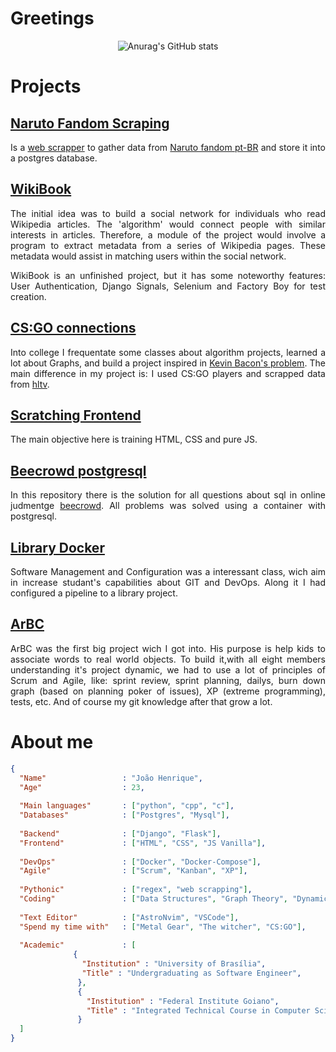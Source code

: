 # Greetings

<p align="center">

<img alt="Anurag's GitHub stats" src="https://github-readme-stats.vercel.app/api?username=JoaoHenrique12&show_icons=true&theme=tokyonight">

</p>

# Projects

## [Naruto Fandom Scraping](https://github.com/JoaoHenrique12/naruto_fandom_scraping)

<p align="justify" >
Is a <a href="https://en.wikipedia.org/wiki/Web_scraping">web scrapper</a> to gather data from 
<a href="https://naruto.fandom.com/pt-br/wiki/Categoria:Ninjutsu">Naruto fandom pt-BR</a> and 
store it into a postgres database. 
</p>


## [WikiBook](https://github.com/JoaoHenrique12/WikiBook)
<p align="justify">
The initial idea was to build a social network for individuals who read Wikipedia articles. The 'algorithm' would connect people with similar interests in articles. Therefore, a module of the project would involve a program to extract metadata from a series of Wikipedia pages. These metadata would assist in matching users within the social network.
</p>

<p align="justify">
WikiBook is an unfinished project, but it has some noteworthy features: User Authentication, Django Signals, Selenium and Factory Boy for test creation.
</p>

## [CS:GO connections](https://github.com/projeto-de-algoritmos/Grafos1_csgo_connections)
<p align="justify">
Into college I frequentate some classes about algorithm projects, learned a lot about Graphs,
and build a project inspired in <a href="https://en.wikipedia.org/wiki/Six_Degrees_of_Kevin_Bacon">Kevin Bacon's problem</a>.
The main difference in my project is: I used CS:GO players and scrapped data from <a href="https://www.hltv.org/">hltv</a>.
</p>


## [Scratching Frontend](https://github.com/JoaoHenrique12/scratching_frontend)

The main objective here is training HTML, CSS and pure JS.


## [Beecrowd postgresql](https://github.com/JoaoHenrique12/beecrowd_postgresql)

<p align="justify">
In this repository there is the solution for all questions about sql in online judmentge 
<a href="https://www.beecrowd.com.br/judge/pt/problems/index/9">beecrowd</a>. All problems was solved
using a container with postgresql.
</p>

## [Library Docker](https://github.com/JoaoHenrique12/library_docker)

<p align="justify">
Software Management and Configuration was a interessant class, wich aim in increase studant's capabilities
about GIT and DevOps. Along it I had configured a pipeline to a library project. 
</p>


## [ArBC](https://github.com/fga-eps-mds/2019.2-ArBC)
<p align="justify">
ArBC was the first big project wich I got into. His purpose is help kids to associate words to real world objects.
To build it,with all eight members understanding it's project dynamic, we had to use a lot of principles of Scrum
and Agile, like: sprint review, sprint planning, dailys, burn down graph (based on planning poker of issues),
XP (extreme programming), tests, etc. And of course my git knowledge after that grow a lot.
</p>

# About me

```json
{
  "Name"                 : "João Henrique",
  "Age"                  : 23,
  
  "Main languages"       : ["python", "cpp", "c"],
  "Databases"            : ["Postgres", "Mysql"],
  
  "Backend"              : ["Django", "Flask"],
  "Frontend"             : ["HTML", "CSS", "JS Vanilla"],
  
  "DevOps"               : ["Docker", "Docker-Compose"],
  "Agile"                : ["Scrum", "Kanban", "XP"],
  
  "Pythonic"             : ["regex", "web scrapping"],
  "Coding"               : ["Data Structures", "Graph Theory", "Dynamic Programming", "Design Patterns"],
  
  "Text Editor"          : ["AstroNvim", "VSCode"],
  "Spend my time with"   : ["Metal Gear", "The witcher", "CS:GO"],
  
  "Academic"             : [
              {
                "Institution" : "University of Brasília",
                "Title" : "Undergraduating as Software Engineer",
               },
               {
                 "Institution" : "Federal Institute Goiano",
                 "Title" : "Integrated Technical Course in Computer Science with High School",
               }
  ]
}

```
